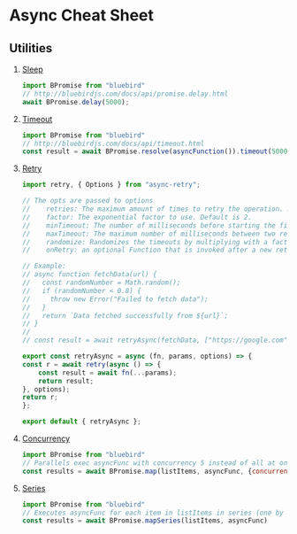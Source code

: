 # Async Cheat Sheet

## Utilities

1. [Sleep](http://bluebirdjs.com/docs/api/promise.delay.html)

    ```JavaScript
    import BPromise from "bluebird"
    // http://bluebirdjs.com/docs/api/promise.delay.html
    await BPromise.delay(5000);
    ```

2. [Timeout](http://bluebirdjs.com/docs/api/timeout.html)

    ```JavaScript
    import BPromise from "bluebird"
    // http://bluebirdjs.com/docs/api/timeout.html
    const result = await BPromise.resolve(asyncFunction()).timeout(5000);
    ```

3. [Retry](https://www.npmjs.com/package/async-retry)

    ```JavaScript
    import retry, { Options } from "async-retry";

    // The opts are passed to options
    //    retries: The maximum amount of times to retry the operation. Default is 10.
    //    factor: The exponential factor to use. Default is 2.
    //    minTimeout: The number of milliseconds before starting the first retry. Default is 1000.
    //    maxTimeout: The maximum number of milliseconds between two retries. Default is Infinity.
    //    randomize: Randomizes the timeouts by multiplying with a factor between 1 to 2. Default is true.
    //    onRetry: an optional Function that is invoked after a new retry is performed. It's passed the Error that triggered it as a parameter.

    // Example:
    // async function fetchData(url) {
    //   const randomNumber = Math.random();
    //   if (randomNumber < 0.8) {
    //     throw new Error("Failed to fetch data");
    //   }
    //   return `Data fetched successfully from ${url}`;
    // }
    //
    // const result = await retryAsync(fetchData, ["https://google.com"], { retries: 5 });

    export const retryAsync = async (fn, params, options) => {
    const r = await retry(async () => {
        const result = await fn(...params);
        return result;
    }, options);
    return r;
    };

    export default { retryAsync };
    ```

4. [Concurrency](http://bluebirdjs.com/docs/api/map.html)

    ```JavaScript
    import BPromise from "bluebird"
    // Parallels exec asyncFunc with concurrency 5 instead of all at once
    const results = await BPromise.map(listItems, asyncFunc, {concurrency: 5})
    ```

5. [Series](http://bluebirdjs.com/docs/api/promise.mapseries.html)

    ```JavaScript
    import BPromise from "bluebird"
    // Executes asyncFunc for each item in listItems in series (one by one) instead of all at once
    const results = await BPromise.mapSeries(listItems, asyncFunc)
    ```
